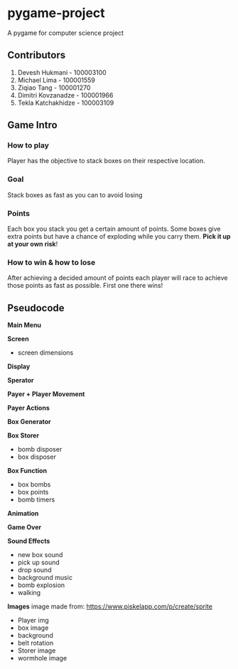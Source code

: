 # pygame-project

A pygame for computer science project

## Contributors

1. Devesh Hukmani - 100003100
2. Michael Lima - 100001559
3. Ziqiao Tang - 100001270
4. Dimitri Kovzanadze - 100001966
5. Tekla Katchakhidze - 100003109

## Game Intro

### How to play

Player has the objective to stack boxes on their respective location.

### Goal

Stack boxes as fast as you can to avoid losing

### Points

Each box you stack you get a certain amount of points. Some boxes give extra points but have a chance of exploding while you carry them. **Pick it up at your own risk**!

### How to win & how to lose

After achieving a decided amount of points each player will race to achieve those points as fast as possible. First one there wins!

## Pseudocode

**Main Menu**

**Screen**

- screen dimensions

**Display**

**Sperator**

**Payer + Player Movement**

**Payer Actions**

**Box Generator**

**Box Storer**

- bomb disposer
- box disposer

**Box Function**

- box bombs
- box points
- bomb timers

**Animation**

**Game Over**

**Sound Effects**

- new box sound
- pick up sound
- drop sound
- background music
- bomb explosion
- walking

**Images**
image made from: https://www.piskelapp.com/p/create/sprite

- Player img
- box image
- background
- belt rotation
- Storer image
- wormhole image
